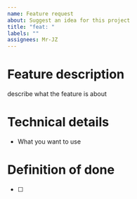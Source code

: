 ```yaml
---
name: Feature request
about: Suggest an idea for this project
title: "feat: "
labels: ""
assignees: Mr-JZ
---
```


# Feature description

describe what the feature is about

# Technical details

- What you want to use

# Definition of done

- [ ]
